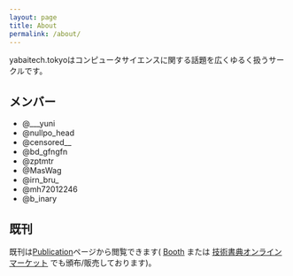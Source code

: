 ```yaml
---
layout: page
title: About
permalink: /about/
---
```


yabaitech.tokyoはコンピュータサイエンスに関する話題を広くゆるく扱うサークルです。

## メンバー
* @___yuni
* @nullpo_head
* @censored__
* @bd_gfngfn
* @zptmtr
* @MasWag
* @irn\_bru\_
* @mh72012246
* @b_inary

## 既刊
既刊は[Publication]({{site.baseurl}}/publications)ページから閲覧できます( [Booth](https://yabaitech-tokyo.booth.pm) または [技術書典オンラインマーケット](https://techbookfest.org/organization/49000003) でも頒布/販売しております)。